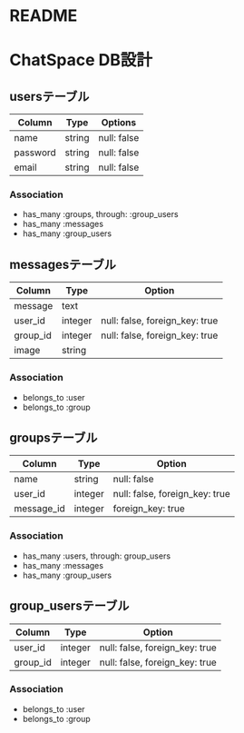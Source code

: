 # README

# ChatSpace DB設計
## usersテーブル
|Column|Type|Options|
|------|----|-------|
|name|string|null: false|
|password|string|null: false|
|email|string|null: false|
### Association
- has_many :groups, through: :group_users 
- has_many :messages
- has_many :group_users

## messagesテーブル
|Column|Type|Option|
|------|----|------|
|message|text|
|user_id|integer|null: false, foreign_key: true|
|group_id|integer|null: false, foreign_key: true|
|image|string|
### Association
- belongs_to :user
- belongs_to :group

## groupsテーブル
|Column|Type|Option|
|------|----|------|
|name|string|null: false|
|user_id|integer|null: false, foreign_key: true|
|message_id|integer|foreign_key: true|
### Association
- has_many :users, through: group_users
- has_many :messages
- has_many :group_users

## group_usersテーブル
|Column|Type|Option|
|------|----|------|
|user_id|integer|null: false, foreign_key: true|
|group_id|integer|null: false, foreign_key: true|
### Association
- belongs_to :user
- belongs_to :group